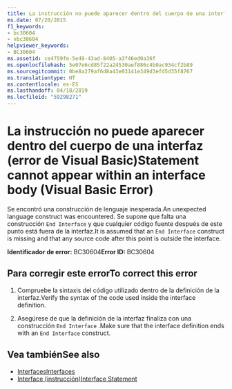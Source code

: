 ```yaml
---
title: La instrucción no puede aparecer dentro del cuerpo de una interfaz (error de Visual Basic)
ms.date: 07/20/2015
f1_keywords:
- bc30604
- vbc30604
helpviewer_keywords:
- BC30604
ms.assetid: ce4759fe-5e49-43ad-8405-a3f46ed0a36f
ms.openlocfilehash: 5e07e6cd85f22a24530aef886c4b0ac934cf2b89
ms.sourcegitcommit: 0be8a279af6d8a43e03141e349d3efd5d35f8767
ms.translationtype: HT
ms.contentlocale: es-ES
ms.lasthandoff: 04/18/2019
ms.locfileid: "59298271"
---
```

# <a name="statement-cannot-appear-within-an-interface-body-visual-basic-error"></a><span data-ttu-id="f38ed-102">La instrucción no puede aparecer dentro del cuerpo de una interfaz (error de Visual Basic)</span><span class="sxs-lookup"><span data-stu-id="f38ed-102">Statement cannot appear within an interface body (Visual Basic Error)</span></span>
<span data-ttu-id="f38ed-103">Se encontró una construcción de lenguaje inesperada.</span><span class="sxs-lookup"><span data-stu-id="f38ed-103">An unexpected language construct was encountered.</span></span> <span data-ttu-id="f38ed-104">Se supone que falta una construcción `End Interface` y que cualquier código fuente después de este punto está fuera de la interfaz.</span><span class="sxs-lookup"><span data-stu-id="f38ed-104">It is assumed that an `End Interface` construct is missing and that any source code after this point is outside the interface.</span></span>  
  
 <span data-ttu-id="f38ed-105">**Identificador de error:** BC30604</span><span class="sxs-lookup"><span data-stu-id="f38ed-105">**Error ID:** BC30604</span></span>  
  
## <a name="to-correct-this-error"></a><span data-ttu-id="f38ed-106">Para corregir este error</span><span class="sxs-lookup"><span data-stu-id="f38ed-106">To correct this error</span></span>  
  
1. <span data-ttu-id="f38ed-107">Compruebe la sintaxis del código utilizado dentro de la definición de la interfaz.</span><span class="sxs-lookup"><span data-stu-id="f38ed-107">Verify the syntax of the code used inside the interface definition.</span></span>  
  
2. <span data-ttu-id="f38ed-108">Asegúrese de que la definición de la interfaz finaliza con una construcción `End Interface` .</span><span class="sxs-lookup"><span data-stu-id="f38ed-108">Make sure that the interface definition ends with an `End Interface` construct.</span></span>  
  
## <a name="see-also"></a><span data-ttu-id="f38ed-109">Vea también</span><span class="sxs-lookup"><span data-stu-id="f38ed-109">See also</span></span>

- [<span data-ttu-id="f38ed-110">Interfaces</span><span class="sxs-lookup"><span data-stu-id="f38ed-110">Interfaces</span></span>](../../visual-basic/programming-guide/language-features/interfaces/index.md)
- [<span data-ttu-id="f38ed-111">Interface (instrucción)</span><span class="sxs-lookup"><span data-stu-id="f38ed-111">Interface Statement</span></span>](../../visual-basic/language-reference/statements/interface-statement.md)
